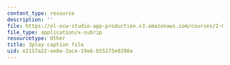 ```yaml
---
content_type: resource
description: ''
file: https://ol-ocw-studio-app-production.s3.amazonaws.com/courses/2-003sc-engineering-dynamics-fall-2011/e2157a22ae8e3ace19e6b55275e0290a_6wPHoFjnYXI.srt
file_type: application/x-subrip
resourcetype: Other
title: 3play caption file
uid: e2157a22-ae8e-3ace-19e6-b55275e0290a
---
```


